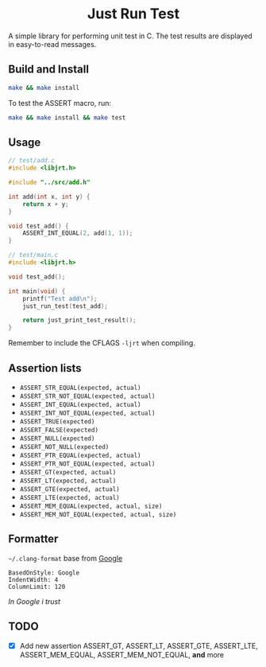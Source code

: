<div align="center">
	<h1>Just Run Test</h1>
</div>

A simple library for performing unit test in C. The test results are displayed in easy-to-read messages.

## Build and Install

```sh
make && make install
```

To test the ASSERT macro, run:

```sh
make && make install && make test
```

## Usage

```c
// test/add.c
#include <libjrt.h>

#include "../src/add.h"

int add(int x, int y) {
	return x + y;
}

void test_add() {
	ASSERT_INT_EQUAL(2, add(1, 1));
}
```

```c
// test/main.c
#include <libjrt.h>

void test_add();

int main(void) {
	printf("Test add\n");
	just_run_test(test_add);

	return just_print_test_result();
}
```

Remember to include the CFLAGS `-ljrt` when compiling.

## Assertion lists

-   `ASSERT_STR_EQUAL(expected, actual)`
-   `ASSERT_STR_NOT_EQUAL(expected, actual)`
-   `ASSERT_INT_EQUAL(expected, actual)`
-   `ASSERT_INT_NOT_EQUAL(expected, actual)`
-   `ASSERT_TRUE(expected)`
-   `ASSERT_FALSE(expected)`
-   `ASSERT_NULL(expected)`
-   `ASSERT_NOT_NULL(expected)`
-   `ASSERT_PTR_EQUAL(expected, actual)`
-   `ASSERT_PTR_NOT_EQUAL(expected, actual)`
-   `ASSERT_GT(expected, actual)`
-   `ASSERT_LT(expected, actual)`
-   `ASSERT_GTE(expected, actual)`
-   `ASSERT_LTE(expected, actual)`
-   `ASSERT_MEM_EQUAL(expected, actual, size)`
-   `ASSERT_MEM_NOT_EQUAL(expected, actual, size)`

## Formatter

`~/.clang-format` base from [Google](https://google.github.io/styleguide/cppguide.html)

```
BasedOnStyle: Google
IndentWidth: 4
ColumnLimit: 120
```

_In Google i trust_

## TODO

-   [x] Add new assertion ASSERT_GT, ASSERT_LT, ASSERT_GTE, ASSERT_LTE, ASSERT_MEM_EQUAL, ASSERT_MEM_NOT_EQUAL, **and** more
